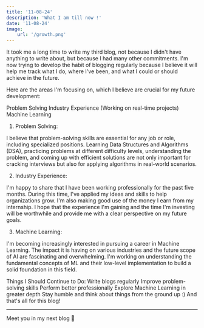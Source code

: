 ```yaml
---
title: '11-08-24'
description: 'What I am till now !'
date: '11-08-24'
image: 
    url: '/growth.png'
---
```


It took me a long time to write my third blog, not because I didn't have anything to write about, but because I had many other commitments. I'm now trying to develop the habit of blogging regularly because I believe it will help me track what I do, where I've been, and what I could or should achieve in the future.

Here are the areas I'm focusing on, which I believe are crucial for my future development:

Problem Solving
Industry Experience (Working on real-time projects)
Machine Learning
1) Problem Solving:

I believe that problem-solving skills are essential for any job or role, including specialized positions. Learning Data Structures and Algorithms (DSA), practicing problems at different difficulty levels, understanding the problem, and coming up with efficient solutions are not only important for cracking interviews but also for applying algorithms in real-world scenarios.

2) Industry Experience:

I'm happy to share that I have been working professionally for the past five months. During this time, I've applied my ideas and skills to help organizations grow. I'm also making good use of the money I earn from my internship. I hope that the experience I'm gaining and the time I'm investing will be worthwhile and provide me with a clear perspective on my future goals.

3) Machine Learning:

I'm becoming increasingly interested in pursuing a career in Machine Learning. The impact it is having on various industries and the future scope of AI are fascinating and overwhelming. I'm working on understanding the fundamental concepts of ML and their low-level implementation to build a solid foundation in this field.

Things I Should Continue to Do:
Write blogs regularly
Improve problem-solving skills
Perform better professionally
Explore Machine Learning in greater depth
Stay humble and think about things from the ground up :)
And that's all for this blog!

 
---
Meet you in my next blog 👋